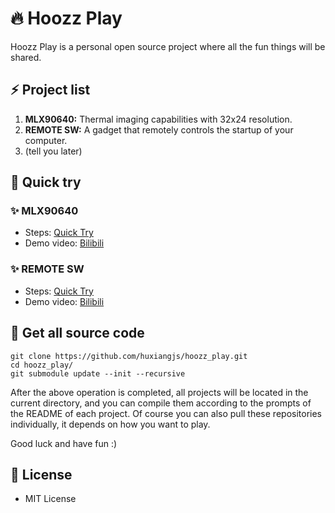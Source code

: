 # :fire: Hoozz Play
Hoozz Play is a personal open source project where all the fun things will be shared.

## :zap: Project list
1. **MLX90640:** Thermal imaging capabilities with 32x24 resolution.
2. **REMOTE SW:** A gadget that remotely controls the startup of your computer.
3. (tell you later)

## :rocket: Quick try
### :sparkles: MLX90640
* Steps: [Quick Try](Documents/mlx90640_quick_try.md)
* Demo video: [Bilibili](https://www.bilibili.com/video/BV1qh4y1v7mr/)
### :sparkles: REMOTE SW
* Steps: [Quick Try](Documents/remote_sw_quick_try.md)
* Demo video: [Bilibili](https://www.bilibili.com/video/BV1TC4y1u73H/)

## :art: Get all source code
```shell
git clone https://github.com/huxiangjs/hoozz_play.git
cd hoozz_play/
git submodule update --init --recursive
```

After the above operation is completed, all projects will be located in the current directory, and you can compile them according to the prompts of the README of each project. Of course you can also pull these repositories individually, it depends on how you want to play.

Good luck and have fun :)

## :memo: License
* MIT License
